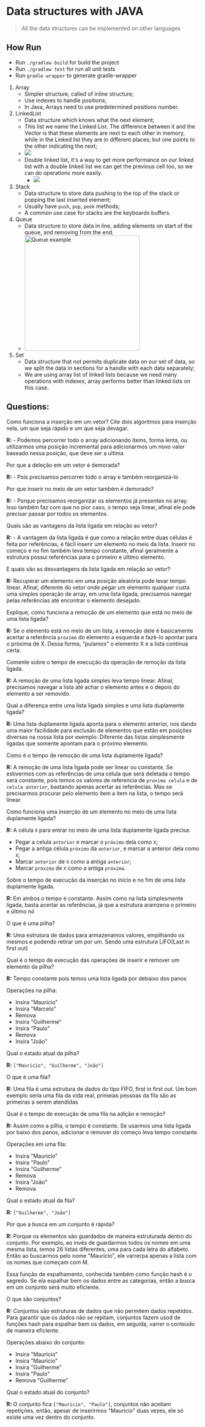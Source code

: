 # Data structures with JAVA

> All the data structures can be implemented on other languages

## How Run

- Run `./gradlew build` for build the project
- Run `./gradlew test` for run all unit tests
- Run `gradle wrapper` to generate gradle-wrapper

1. Array
    - Simpler structure, called of inline structure;
    - Use indexes to handle positions;
    - In Java, Arrays need to use predetermined positions number.
2. LinkedList
   - Data structure which knows what the next element;
   - This list we name the Linked List. The difference between it and the Vector is that these elements are
     next to each other in memory, while in the Linked list they are in different places;
     but one points to the other indicating the next;
   - ![](./images/linked-list.png)
   - Double linked list, it's a way to get more performance on our linked list with a double linked list
    we can get the previous cell too, so we can do operations more easily.
        - ![](./images/double-linked-list.png) 
3. Stack
    - Data structure to store data pushing to the top of the stack or popping the last inserted element;
    - Usually have `push`, `pop`, `peek` methods;
    - A common use case for stacks are the keyboards buffers.
4. Queue
    - Data structure to store data in line, adding elements on start of the queue, and removing from the end.
    - <img src="https://upload.wikimedia.org/wikipedia/commons/thumb/3/34/Fifo_queue.svg/1112px-Fifo_queue.svg.png" width="300px" alt="Queue example"/>
5. Set
    - Data structure that not permits duplicate data on our set of data, so we split the data in sections for a handle with each data separately;
    - We are using array list of linked lists because we need many operations with indexes, array performs better than linked lists on this case.
   
## Questions:

Como funciona a inserção em um vetor? Cite dois algoritmos para inserção nela, um que seja rápido e um que seja devagar.

**R:** - Podemos percorrer todo o array adicionando items, forma lenta, ou utilizarmos uma posição incremental para adicionarmos um novo valor baseado nessa posição, que deve ser a ultima

Por que a deleção em um vetor é demorada?

**R:** - Pois precisamos percorrer todo o array e também reorganiza-lo

Por que inserir no meio de um vetor também é demorado?

**R:** - Porque precisamos reorganizar os elementos já presentes no array. Isso também faz com que no pior caso, o tempo seja linear, afinal ele pode precisar passar por todos os elementos.

Quais são as vantagens da lista ligada em relação ao vetor?

**R:** - A vantagem da lista ligada é que como a relação entre duas células é feita por referências, é fácil
inserir um elemento no meio da lista. Inserir no começo e no fim também leva tempo constante, afinal geralmente
a estrutura possui referências para o primeiro e último elemento.

E quais são as desvantagens da lista ligada em relação ao vetor?

**R:** Recuperar um elemento em uma posição aleatória pode levar tempo linear. Afinal, diferente do vetor
onde pegar um elemento qualquer custa uma simples operação de array, em uma lista ligada, precisamos navegar pelas
referências até encontrar o elemento desejado.

Explique, como funciona a remoção de um elemento que está no meio de uma lista ligada?

**R:** Se o elemento está no meio de um lista, a remoção dele é basicamente acertar a referência `proximo`
do elemento a esquerda e fazê-lo apontar para o próxima de X. Dessa forma, "pulamos" o elemento X
e a lista continua certa.

Comente sobre o tempo de execução da operação de remoção da lista ligada.

**R:** A remoção de uma lista ligada simples leva tempo linear. Afinal, precisamos navegar a lista até achar
o elemento antes e o depois do elemento a ser removido.

Qual a diferença entre uma lista ligada simples e uma lista duplamente ligada?

**R:** Uma lista duplamente ligada aponta para o elemento anterior, 
nos dando uma maior facilidade para exclusão de elementos que estão em posições diversas na nossa lista por exemplo.
Diferente das listas simplesmente ligadas que somente apontam para o próximo elemento.

Como é o tempo de remoção de uma lista duplamente ligada?

**R:** A remoção de uma lista ligada pode ser linear ou constante. Se estivermos com as referências de uma celula que será deletada
o tempo será constante, pois temos os valores de referencia de `proxima celula` e de `celula anterior`, bastando
apenas acertar as referências. Mas se precisarmos procurar pelo elemento item a item na lista, o tempo será linear.

Como funciona uma inserção de um elemento no meio de uma lista duplamente ligada?

**R:** A célula `X` para entrar no meio de uma lista duplamente ligada precisa:

- Pegar a celula `anterior` e marcar o `próximo` dela como `X`;
- Pegar a antiga célula `próximo` da `anterior`, e marcar a anterior dela como `X`;
- Marcar `anterior` de `X` como a antiga `anterior`;
- Marcar `próxima` de `X` como a antiga `próxima`.

Sobre o tempo de execução da inserção no início e no fim de uma lista duplamente ligada.

**R:** Em ambos o tempo é constante. Assim como na lista simplesmente ligada, basta acertar as referências, já
que a estrutura aramzena o primeiro e último nó

O que é uma pilha?

**R:** Uma estrutura de dados para armazenamos valores, empilhando os mesmos e podendo retirar um por um. Sendo uma estrutura
LIFO(Last in first out)

Qual é o tempo de execução das operações de inserir e remover um elemento da pilha?

**R:** Tempo constante pois temos uma lista ligada por debaixo dos panos

Operações na pilha:

- Insira "Mauricio"
- Insira "Marcelo"
- Remova
- Insira "Guilherme"
- Insira "Paulo"
- Remova
- Insira "João"

Qual o estado atual da pilha?

**R:** `["Mauricio", "Guilherme", "João"]`

O que é uma fila?

**R:** Uma fila é uma estrutura de dados do tipo FIFO, first in first out. Um bom exemplo seria uma fila da vida real,
primeias pessoas da fila são as primeiras a serem atendidas

Qual é o tempo de execução de uma fila na adição e remoção?

**R:** Assim como a pilha, o tempo é constante. Se usarmos uma lista ligada por baixo dos panos, adicionar e remover do começo
leva tempo constante.

Operações em uma fila:

- Insira "Mauricio"
- Insira "Paulo"
- Insira "Guilherme"
- Remova
- Insira "João"
- Remova

Qual o estado atual da fila?

**R:** `["Guilherme", "João"]`

Por que a busca em um conjunto é rápida?

**R:** Porque os elementos são guardados de maneira estruturada dentro do conjunto. Por exemplo, ao invés de guardarmos todos os nomes
em uma mesma lista, temos 26 listas diferentes, uma para cada letra do alfabeto. Então ao buscarmos pelo nome "Mauricio",
ele varrerpa apenas a lista com os nomes que começam com M.

Essa função de espalhamento, conhecida também como função hash é o segredo. Se ela espalhar bem os dados entre as categorias,
então a busca em um conjunto será muito eficiente.

O que são conjuntos?

**R:** Conjuntos são estruturas de dados que não permitem dados repetidos. Para garantir que os dados não se repitam, 
conjuntos fazem usod de funções hash para espalhar bem os dados, em seguida, varrer o conteúdo de maneira eficiente.

Operações abaixo do conjunto:

- Insira "Mauricio"
- Insira "Mauricio"
- Insira "Guilherme"
- Insira "Paulo"
- Remova "Guilherme"

Qual o estado atual do conjunto?

**R:** O conjunto fica `["Mauricio", "Paulo"]`, conjuntos não aceitam repetições, então, apesar de inserirmos "Mauricio" 
duas vezes, ele só existe uma vez dentro do conjunto.
